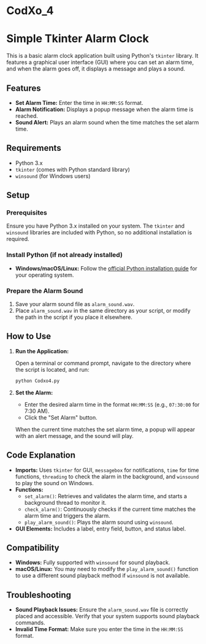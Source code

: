 # CodXo_4
# Simple Tkinter Alarm Clock

This is a basic alarm clock application built using Python's `tkinter` library. It features a graphical user interface (GUI) where you can set an alarm time, and when the alarm goes off, it displays a message and plays a sound.

## Features

- **Set Alarm Time:** Enter the time in `HH:MM:SS` format.
- **Alarm Notification:** Displays a popup message when the alarm time is reached.
- **Sound Alert:** Plays an alarm sound when the time matches the set alarm time.

## Requirements

- Python 3.x
- `tkinter` (comes with Python standard library)
- `winsound` (for Windows users)

## Setup

### Prerequisites

Ensure you have Python 3.x installed on your system. The `tkinter` and `winsound` libraries are included with Python, so no additional installation is required.

### Install Python (if not already installed)

- **Windows/macOS/Linux:** Follow the [official Python installation guide](https://www.python.org/downloads/) for your operating system.

### Prepare the Alarm Sound

1. Save your alarm sound file as `alarm_sound.wav`.
2. Place `alarm_sound.wav` in the same directory as your script, or modify the path in the script if you place it elsewhere.

## How to Use
1. **Run the Application:**

   Open a terminal or command prompt, navigate to the directory where the script is located, and run:

   ```bash
   python Codxo4.py
   ```

2. **Set the Alarm:**

   - Enter the desired alarm time in the format `HH:MM:SS` (e.g., `07:30:00` for 7:30 AM).
   - Click the "Set Alarm" button.

   When the current time matches the set alarm time, a popup will appear with an alert message, and the sound will play.

## Code Explanation

- **Imports:** Uses `tkinter` for GUI, `messagebox` for notifications, `time` for time functions, `threading` to check the alarm in the background, and `winsound` to play the sound on Windows.
- **Functions:**
  - `set_alarm()`: Retrieves and validates the alarm time, and starts a background thread to monitor it.
  - `check_alarm()`: Continuously checks if the current time matches the alarm time and triggers the alarm.
  - `play_alarm_sound()`: Plays the alarm sound using `winsound`.
- **GUI Elements:** Includes a label, entry field, button, and status label.

## Compatibility

- **Windows:** Fully supported with `winsound` for sound playback.
- **macOS/Linux:** You may need to modify the `play_alarm_sound()` function to use a different sound playback method if `winsound` is not available.

## Troubleshooting

- **Sound Playback Issues:** Ensure the `alarm_sound.wav` file is correctly placed and accessible. Verify that your system supports sound playback commands.
- **Invalid Time Format:** Make sure you enter the time in the `HH:MM:SS` format.
